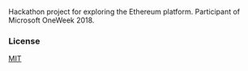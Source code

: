 Hackathon project for exploring the Ethereum platform. Participant of Microsoft OneWeek 2018.

### License
[MIT](LICENSE.md)